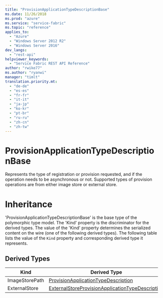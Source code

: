 ```yaml
---
title: "ProvisionApplicationTypeDescriptionBase"
ms.date: 11/26/2018
ms.prod: "azure"
ms.service: "service-fabric"
ms.topic: "reference"
applies_to: 
  - "Azure"
  - "Windows Server 2012 R2"
  - "Windows Server 2016"
dev_langs: 
  - "rest-api"
helpviewer_keywords: 
  - "Service Fabric REST API Reference"
author: "rwike77"
ms.author: "ryanwi"
manager: "timlt"
translation.priority.mt: 
  - "de-de"
  - "es-es"
  - "fr-fr"
  - "it-it"
  - "ja-jp"
  - "ko-kr"
  - "pt-br"
  - "ru-ru"
  - "zh-cn"
  - "zh-tw"
---
```

# ProvisionApplicationTypeDescriptionBase

Represents the type of registration or provision requested, and if the operation needs to be asynchronous or not. Supported types of provision operations are from either image store or external store.
# Inheritance

'ProvisionApplicationTypeDescriptionBase' is the base type of the polymorphic type model. The 'Kind' property is the discriminator for the derived types. 
The value of the 'Kind' property determines the serialized content on the wire (one of the following derived types). 
The following table lists the value of the `Kind` property and corresponding derived type it represents.
## Derived Types

| Kind | Derived Type |
| --- | --- | 
| ImageStorePath | [ProvisionApplicationTypeDescription](sfclient-v64-model-provisionapplicationtypedescription.md) |
| ExternalStore | [ExternalStoreProvisionApplicationTypeDescription](sfclient-v64-model-externalstoreprovisionapplicationtypedescription.md) |

